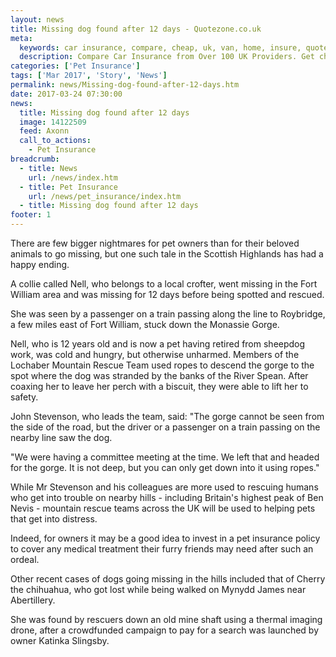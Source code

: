 ```yaml
---
layout: news
title: Missing dog found after 12 days - Quotezone.co.uk
meta:
  keywords: car insurance, compare, cheap, uk, van, home, insure, quotes, online, comparison, bike, loans, life
  description: Compare Car Insurance from Over 100 UK Providers. Get cheap quotes online now using our fast, free, secure comparison site
categories: ['Pet Insurance']
tags: ['Mar 2017', 'Story', 'News']
permalink: news/Missing-dog-found-after-12-days.htm
date: 2017-03-24 07:30:00
news:
  title: Missing dog found after 12 days
  image: 14122509
  feed: Axonn
  call_to_actions:
    - Pet Insurance
breadcrumb:
  - title: News
    url: /news/index.htm
  - title: Pet Insurance
    url: /news/pet_insurance/index.htm
  - title: Missing dog found after 12 days
footer: 1
---
```


There are few bigger nightmares for pet owners than for their beloved animals to go missing, but one such tale in the Scottish Highlands has had a happy ending.

A collie called Nell, who belongs to a local crofter, went missing in the Fort William area and was missing for 12 days before being spotted and rescued.

She was seen by a passenger on a train passing along the line to Roybridge, a few miles east of Fort William, stuck down the Monassie Gorge.

Nell, who is 12 years old and is now a pet having retired from sheepdog work, was cold and hungry, but otherwise unharmed. Members of the Lochaber Mountain Rescue Team used ropes to descend the gorge to the spot where the dog was stranded by the banks of the River Spean. After coaxing her to leave her perch with a biscuit, they were able to lift her to safety.

John Stevenson, who leads the team, said: &quot;The gorge cannot be seen from the side of the road, but the driver or a passenger on a train passing on the nearby line saw the dog.

&quot;We were having a committee meeting at the time. We left that and headed for the gorge. It is not deep, but you can only get down into it using ropes.&quot;

While Mr Stevenson and his colleagues are more used to rescuing humans who get into trouble on nearby hills - including Britain&#39;s highest peak of Ben Nevis - mountain rescue teams across the UK will be used to helping pets that get into distress.

Indeed, for owners it may be a good idea to invest in a pet insurance policy to cover any medical treatment their furry friends may need after such an ordeal.

Other recent cases of dogs going missing in the hills included that of Cherry the chihuahua, who got lost while being walked on Mynydd James near Abertillery.

She was found by rescuers down an old mine shaft using a thermal imaging drone, after a crowdfunded campaign to pay for a search was launched by owner Katinka Slingsby.
